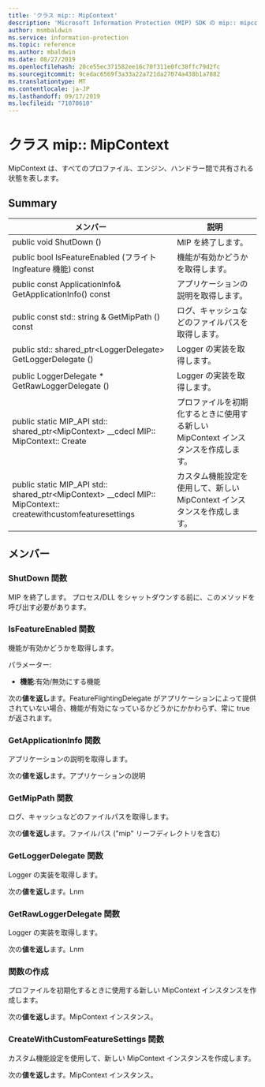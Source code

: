 ```yaml
---
title: 'クラス mip:: MipContext'
description: 'Microsoft Information Protection (MIP) SDK の mip:: mipcontext クラスについて説明します。'
author: msmbaldwin
ms.service: information-protection
ms.topic: reference
ms.author: mbaldwin
ms.date: 08/27/2019
ms.openlocfilehash: 20ce55ec371582ee16c70f311e0fc38ffc79d2fc
ms.sourcegitcommit: 9cedac6569f3a33a22a721da27074a438b1a7882
ms.translationtype: MT
ms.contentlocale: ja-JP
ms.lasthandoff: 09/17/2019
ms.locfileid: "71070610"
---
```

# <a name="class-mipmipcontext"></a>クラス mip:: MipContext 
MipContext は、すべてのプロファイル、エンジン、ハンドラー間で共有される状態を表します。
  
## <a name="summary"></a>Summary
 メンバー                        | 説明                                
--------------------------------|---------------------------------------------
public void ShutDown ()  |  MIP を終了します。
public bool IsFeatureEnabled (フライト Ingfeature 機能) const  |  機能が有効かどうかを取得します。
public const ApplicationInfo& GetApplicationInfo() const  |  アプリケーションの説明を取得します。
public const std:: string & GetMipPath () const  |  ログ、キャッシュなどのファイルパスを取得します。
public std:: shared_ptr\<LoggerDelegate\> GetLoggerDelegate ()  |  Logger の実装を取得します。
public LoggerDelegate * GetRawLoggerDelegate ()  |  Logger の実装を取得します。
public static MIP_API std:: shared_ptr&lt;MipContext&gt; __cdecl MIP:: MipContext:: Create | プロファイルを初期化するときに使用する新しい MipContext インスタンスを作成します。
public static MIP_API std:: shared_ptr&lt;MipContext&gt; __cdecl MIP:: MipContext:: createwithcustomfeaturesettings | カスタム機能設定を使用して、新しい MipContext インスタンスを作成します。

## <a name="members"></a>メンバー
  
### <a name="shutdown-function"></a>ShutDown 関数
MIP を終了します。
プロセス/DLL をシャットダウンする前に、このメソッドを呼び出す必要があります。
  
### <a name="isfeatureenabled-function"></a>IsFeatureEnabled 関数
機能が有効かどうかを取得します。

パラメーター:  
* **機能**:有効/無効にする機能



  
次の**値を返し**ます。FeatureFlightingDelegate がアプリケーションによって提供されていない場合、機能が有効になっているかどうかにかかわらず、常に true が返されます。
  
### <a name="getapplicationinfo-function"></a>GetApplicationInfo 関数
アプリケーションの説明を取得します。

  
次の**値を返し**ます。アプリケーションの説明
  
### <a name="getmippath-function"></a>GetMipPath 関数
ログ、キャッシュなどのファイルパスを取得します。

  
次の**値を返し**ます。ファイルパス ("mip" リーフディレクトリを含む)
  
### <a name="getloggerdelegate-function"></a>GetLoggerDelegate 関数
Logger の実装を取得します。

  
次の**値を返し**ます。Lnm
  
### <a name="getrawloggerdelegate-function"></a>GetRawLoggerDelegate 関数
Logger の実装を取得します。

次の**値を返し**ます。Lnm

### <a name="create-function"></a>関数の作成
プロファイルを初期化するときに使用する新しい MipContext インスタンスを作成します。

次の**値を返し**ます。MipContext インスタンス。

### <a name="createwithcustomfeaturesettings-function"></a>CreateWithCustomFeatureSettings 関数
カスタム機能設定を使用して、新しい MipContext インスタンスを作成します。

次の**値を返し**ます。MipContext インスタンス。


